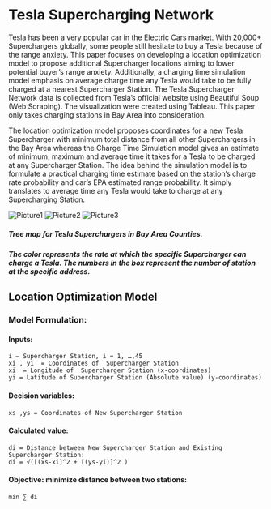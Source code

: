 # Tesla Supercharging Network

Tesla has been a very popular car in the Electric Cars market. With 20,000+ Superchargers globally, some people still hesitate to buy a Tesla because of the range anxiety. This paper focuses on developing a location optimization model to propose additional Supercharger locations aiming to lower potential buyer’s range anxiety. Additionally, a charging time simulation model emphasis on average charge time any Tesla would take to be fully charged at a nearest Supercharger Station. The Tesla Supercharger Network data is collected from Tesla’s official website using Beautiful Soup (Web Scraping). The visualization were created using Tableau. This paper only takes charging stations in Bay Area into consideration. 

The location optimization model proposes coordinates for a new Tesla Supercharger with minimum total distance from all other Superchargers in the Bay Area whereas the Charge Time Simulation model gives an estimate of minimum, maximum and average time it takes for a Tesla to be charged at any Supercharger Station. The idea behind the simulation model is to formulate a practical charging time estimate based on the station’s charge rate probability and car’s EPA estimated range probability. It simply translates to average time any Tesla would take to charge at any Supercharging Station.    

![Picture1](https://user-images.githubusercontent.com/63038070/113916174-88bd6680-9794-11eb-94cd-f540559f25d8.png)
![Picture2](https://user-images.githubusercontent.com/63038070/113916203-9246ce80-9794-11eb-8415-dfd67cb77d92.png)
![Picture3](https://user-images.githubusercontent.com/63038070/113916213-970b8280-9794-11eb-9fa2-9bc85fa5ce1d.png)
##### Tree map for Tesla Superchargers in Bay Area Counties.
##### The color represents the rate at which the specific Supercharger can charge a Tesla. The numbers in the box represent the number of station at the specific address.









## Location Optimization Model
### Model Formulation:
#### Inputs:
	i – Supercharger Station, i = 1, …,45
	xi , yi  = Coordinates of  Supercharger Station
	xi  = Longitude of  Supercharger Station (x-coordinates)
	yi = Latitude of Supercharger Station (Absolute value) (y-coordinates)
#### Decision variables:
	xs ,ys = Coordinates of New Supercharger Station
#### Calculated value:
	di = Distance between New Supercharger Station and Existing Supercharger Station:
	di = √([(xs-xi]^2 + [(ys-yi)]^2 )
#### Objective: minimize distance between two stations: 
	min ∑ di
	



